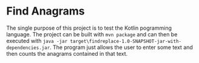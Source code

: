 # Find Anagrams
The single purpose of this project is to test the Kotlin pogramming language. The project can be built with `mvn package` and can then be executed with `java -jar target\findreplace-1.0-SNAPSHOT-jar-with-dependencies.jar`. The program just allows the user to enter some text and then counts the anagrams contained in that text.